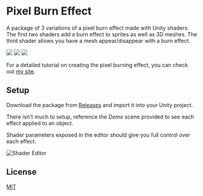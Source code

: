 # Pixel Burn Effect

A package of 3 variations of a pixel burn effect made with Unity shaders. 
The first two shaders add a burn effect to sprites as well as 3D meshes. 
The third shader allows you have a mesh appear/disappear with a burn effect.

![](http://i.imgur.com/pfNK6om.gif)
![](http://i.imgur.com/fZe9YAk.gif)
![](http://i.imgur.com/Aq8aSDP.gif)

For a detailed tutorial on creating the pixel burning effect, you can check out [my site](http://shealyntate.com/pixel-burn/).
## Setup

Download the package from [Releases](https://github.com/Shealynntate/Pixel-Burn-Effect/releases/tag/v1.0) and import it into your Unity project.

There isn't much to setup, reference the <i>Demo</i> scene provided to see each effect applied to an object.

Shader parameters exposed in the editor should give you full control over each effect.

![Shader Editor](http://imgur.com/b2NQPzq.png)

## License

[MIT](https://github.com/Shealynntate/Pixel-Burn-Effect/blob/master/LICENSE)
